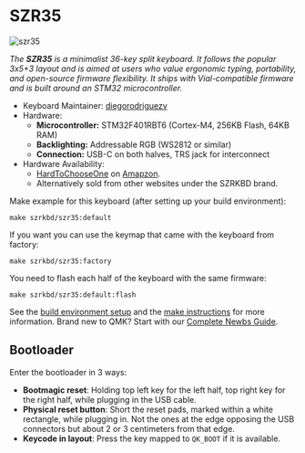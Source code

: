 # SZR35 

![szr35](https://i.ibb.co/vvQPBTF9/szr35.jpg)

*The **SZR35** is a minimalist 36-key split keyboard. It follows the popular 3x5+3 layout and is aimed at users who value ergonomic typing, portability, and open-source firmware flexibility. It ships with Vial-compatible firmware and is built around an STM32 microcontroller.*

* Keyboard Maintainer: [diegorodriguezv](https://github.com/diegorodriguezv)
* Hardware:
  * **Microcontroller:** STM32F401RBT6 (Cortex-M4, 256KB Flash, 64KB RAM)
  * **Backlighting:** Addressable RGB (WS2812 or similar)
  * **Connection:** USB-C on both halves, TRS jack for interconnect
* Hardware Availability:
  *  [HardToChooseOne](https://hardtochooseone.com)  on [Amapzon](https://www.amazon.com/gp/product/B0DD69RGHK).
  * Alternatively sold from other websites under the SZRKBD brand.

Make example for this keyboard (after setting up your build environment):

    make szrkbd/szr35:default

If you want you can use the keymap that came with the keyboard from factory:

    make szrkbd/szr35:factory

You need to flash each half of the keyboard with the same firmware:

    make szrkbd/szr35:default:flash

See the [build environment setup](https://docs.qmk.fm/#/getting_started_build_tools) and the [make instructions](https://docs.qmk.fm/#/getting_started_make_guide) for more information. Brand new to QMK? Start with our [Complete Newbs Guide](https://docs.qmk.fm/#/newbs).

## Bootloader

Enter the bootloader in 3 ways:

* **Bootmagic reset**: Holding top left key for the left half, top right key for the right half, while plugging in the USB cable.
* **Physical reset button**: Short the reset pads, marked within a white rectangle, while plugging in. Not the ones at the edge opposing the USB connectors but about 2 or 3 centimeters from that edge.
* **Keycode in layout**: Press the key mapped to `QK_BOOT` if it is available.

